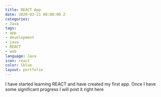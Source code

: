 ```yaml
---
title: REACT App
date: 2020-03-21 00:00:00 Z
categories:
- Java
tags:
- app
- development
- java
- REACT
- web
language: Java
icon: react
color: lblue
layout: portfolio
---
```


I have started learning REACT and have created my first app. Once I have some significant progress I will post it right here
